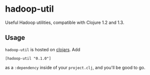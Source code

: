 # hadoop-util

Useful Hadoop utilities, compatible with Clojure 1.2 and 1.3.

## Usage

`hadoop-util` is hosted on [clojars](http://clojars.org/hadoop-util). Add 

    [hadoop-util "0.1.0"]

as a `:dependency` inside of your `project.clj`, and you'll be good to go.
